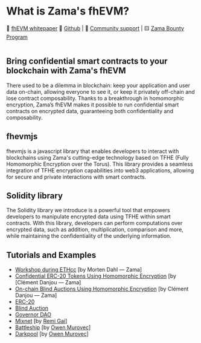 # What is Zama's fhEVM?

📙 [fhEVM whitepaper](../fhevm-whitepaper.pdf) 📁 [Github](https://github.com/zama-ai/fhevm) | 💛 [Community support](https://zama.ai/community) | 🟨 [Zama Bounty Program](https://github.com/zama-ai/bounty-program)

<figure><img src=".gitbook/assets/Zama (3).png" alt=""><figcaption></figcaption></figure>

## Bring confidential smart contracts to your blockchain with Zama's fhEVM

There used to be a dilemma in blockchain: keep your application and user data on-chain, allowing everyone to see it, or keep it privately off-chain and lose contract composability. Thanks to a breakthrough in homomorphic encryption, Zama’s fhEVM makes it possible to run confidential smart contracts on encrypted data, guaranteeing both confidentiality and composability.

## fhevmjs

fhevmjs is a javascript library that enables developers to interact with blockchains using Zama's cutting-edge technology based on TFHE (Fully Homomorphic Encryption over the Torus). This library provides a seamless integration of TFHE encryption capabilities into web3 applications, allowing for secure and private interactions with smart contracts.

## Solidity library

The Solidity library we introduce is a powerful tool that empowers developers to manipulate encrypted data using TFHE within smart contracts. With this library, developers can perform computations over encrypted data, such as addition, multiplication, comparison and more, while maintaining the confidentiality of the underlying information.

## Tutorials and Examples

* [Workshop during ETHcc](https://www.youtube.com/watch?v=eivfVykPP8U) \[by Morten Dahl — Zama]
* [Confidential ERC-20 Tokens Using Homomorphic Encryption](https://www.zama.ai/post/confidential-erc-20-tokens-using-homomorphic-encryption) \[by \[Clément Danjou — Zama]
* [On-chain Blind Auctions Using Homomorphic Encryption](https://www.zama.ai/post/on-chain-blind-auctions-using-homomorphic-encryption) \[by Clément Danjou — Zama]
* [ERC-20](https://github.com/zama-ai/fhevm-solidity/blob/main/examples/EncryptedERC20.sol)
* [Blind Auction](https://github.com/zama-ai/fhevm-solidity/blob/main/examples/BlindAuction.sol)
* [Governor DAO](https://github.com/zama-ai/fhevm-solidity/tree/main/examples/Governor)
* [Mixnet](https://github.com/anonymousGifter/mixnet-core) \[by [Remi Gai](https://github.com/remi-gai)]
* [Battleship](https://github.com/battleship-fhevm/battleship-hardhat) \[by [Owen Murovec](https://github.com/omurovec)]
* [Darkpool](https://github.com/omurovec/fhe-darkpools) \[by [Owen Murovec](https://github.com/omurovec)]



